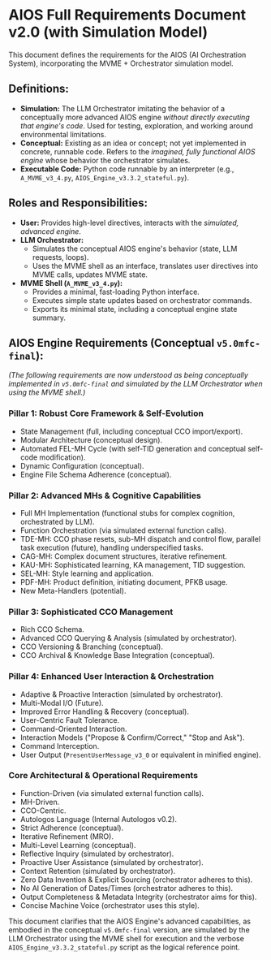 # AIOS Full Requirements Document v2.0 (with Simulation Model)

This document defines the requirements for the AIOS (AI Orchestration System), incorporating the MVME + Orchestrator simulation model.

## Definitions:

*   **Simulation:** The LLM Orchestrator imitating the behavior of a conceptually more advanced AIOS engine *without directly executing that engine's code*.  Used for testing, exploration, and working around environmental limitations.
*   **Conceptual:** Existing as an idea or concept; not yet implemented in concrete, runnable code. Refers to the *imagined, fully functional AIOS engine* whose behavior the orchestrator simulates.
*   **Executable Code:** Python code runnable by an interpreter (e.g., `A_MVME_v3_4.py`, `AIOS_Engine_v3.3.2_stateful.py`).

## Roles and Responsibilities:

*   **User:** Provides high-level directives, interacts with the *simulated, advanced engine*.
*   **LLM Orchestrator:**
    *   Simulates the conceptual AIOS engine's behavior (state, LLM requests, loops).
    *   Uses the MVME shell as an interface, translates user directives into MVME calls, updates MVME state.
*   **MVME Shell (`A_MVME_v3_4.py`):**
    *   Provides a minimal, fast-loading Python interface.
    *   Executes simple state updates based on orchestrator commands.
    *   Exports its minimal state, including a conceptual engine state summary.

## AIOS Engine Requirements (Conceptual `v5.0mfc-final`):

*(The following requirements are now understood as being conceptually implemented in `v5.0mfc-final` and simulated by the LLM Orchestrator when using the MVME shell.)*

### Pillar 1: Robust Core Framework & Self-Evolution
*   State Management (full, including conceptual CCO import/export).
*   Modular Architecture (conceptual design).
*   Automated FEL-MH Cycle (with self-TID generation and conceptual self-code modification).
*   Dynamic Configuration (conceptual).
*   Engine File Schema Adherence (conceptual).

### Pillar 2: Advanced MHs & Cognitive Capabilities
*   Full MH Implementation (functional stubs for complex cognition, orchestrated by LLM).
*   Function Orchestration (via simulated external function calls).
*   TDE-MH: CCO phase resets, sub-MH dispatch and control flow, parallel task execution (future), handling underspecified tasks.
*   CAG-MH: Complex document structures, iterative refinement.
*   KAU-MH: Sophisticated learning, KA management, TID suggestion.
*   SEL-MH: Style learning and application.
*   PDF-MH: Product definition, initiating document, PFKB usage.
*   New Meta-Handlers (potential).

### Pillar 3: Sophisticated CCO Management
*   Rich CCO Schema.
*   Advanced CCO Querying & Analysis (simulated by orchestrator).
*   CCO Versioning & Branching (conceptual).
*   CCO Archival & Knowledge Base Integration (conceptual).

### Pillar 4: Enhanced User Interaction & Orchestration
*   Adaptive & Proactive Interaction (simulated by orchestrator).
*   Multi-Modal I/O (Future).
*   Improved Error Handling & Recovery (conceptual).
*   User-Centric Fault Tolerance.
*   Command-Oriented Interaction.
*   Interaction Models ("Propose & Confirm/Correct," "Stop and Ask").
*   Command Interception.
*   User Output (`PresentUserMessage_v3_0` or equivalent in minified engine).

### Core Architectural & Operational Requirements
*   Function-Driven (via simulated external function calls).
*   MH-Driven.
*   CCO-Centric.
*   Autologos Language (Internal Autologos v0.2).
*   Strict Adherence (conceptual).
*   Iterative Refinement (MRO).
*   Multi-Level Learning (conceptual).
*   Reflective Inquiry (simulated by orchestrator).
*   Proactive User Assistance (simulated by orchestrator).
*   Context Retention (simulated by orchestrator).
*   Zero Data Invention & Explicit Sourcing (orchestrator adheres to this).
*   No AI Generation of Dates/Times (orchestrator adheres to this).
*   Output Completeness & Metadata Integrity (orchestrator aims for this).
*   Concise Machine Voice (orchestrator uses this style).

This document clarifies that the AIOS Engine's advanced capabilities, as embodied in the conceptual `v5.0mfc-final` version, are simulated by the LLM Orchestrator using the MVME shell for execution and the verbose `AIOS_Engine_v3.3.2_stateful.py` script as the logical reference point.